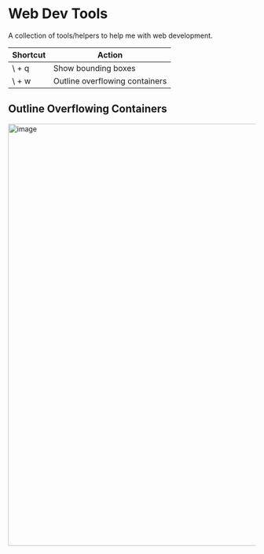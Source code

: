 # Web Dev Tools

A collection of tools/helpers to help me with web development.

| Shortcut | Action                         |
| -------- | ------------------------------ |
| \ + q    | Show bounding boxes            |
| \ + w    | Outline overflowing containers |

## Outline Overflowing Containers

<img width="804" height="858" alt="image" src="https://github.com/user-attachments/assets/7d47c456-45a2-475a-85de-8b777ef56e4c" />
